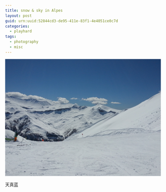 ```yaml
---
title: snow & sky in Alpes
layout: post
guid: urn:uuid:52844cd3-de95-411e-83f1-4e4051ce0c7d
categories:
  - playhard
tags:
  - photography
  - misc
---
```


![](/media/images/2015-05-14-snowsky.jpg)

天真蓝
